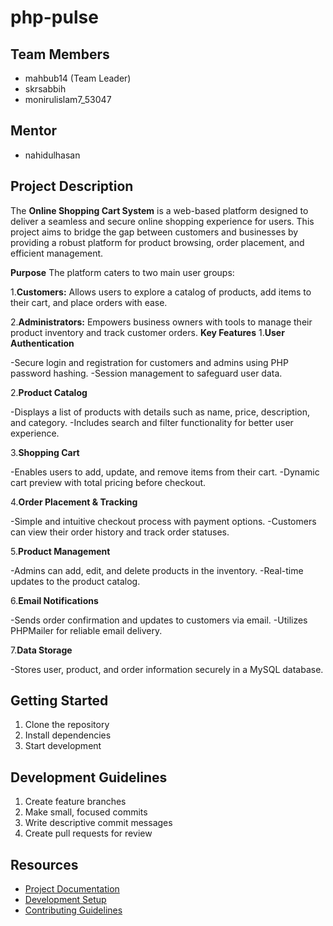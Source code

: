 # php-pulse

## Team Members
- mahbub14 (Team Leader)
- skrsabbih
- monirulislam7_53047

## Mentor
- nahidulhasan

## Project Description
The **Online Shopping Cart System** is a web-based platform designed to deliver a seamless and secure online shopping experience for users. This project aims to bridge the gap between customers and businesses by providing a robust platform for product browsing, order placement, and efficient management.

**Purpose**
The platform caters to two main user groups:

1.**Customers:** Allows users to explore a catalog of products, add items to their cart, and place orders with ease.

2.**Administrators:** Empowers business owners with tools to manage their product inventory and track customer orders.
**Key Features**
1.**User Authentication**

-Secure login and registration for customers and admins using PHP password hashing.
-Session management to safeguard user data.

2.**Product Catalog**

-Displays a list of products with details such as name, price, description, and category.
-Includes search and filter functionality for better user experience.

3.**Shopping Cart**

-Enables users to add, update, and remove items from their cart.
-Dynamic cart preview with total pricing before checkout.

4.**Order Placement & Tracking**

-Simple and intuitive checkout process with payment options.
-Customers can view their order history and track order statuses.

5.**Product Management**

-Admins can add, edit, and delete products in the inventory.
-Real-time updates to the product catalog.

6.**Email Notifications**

-Sends order confirmation and updates to customers via email.
-Utilizes PHPMailer for reliable email delivery.

7.**Data Storage**

-Stores user, product, and order information securely in a MySQL database.


## Getting Started
1. Clone the repository
2. Install dependencies
3. Start development

## Development Guidelines
1. Create feature branches
2. Make small, focused commits
3. Write descriptive commit messages
4. Create pull requests for review

## Resources
- [Project Documentation](docs/)
- [Development Setup](docs/setup.md)
- [Contributing Guidelines](CONTRIBUTING.md)
